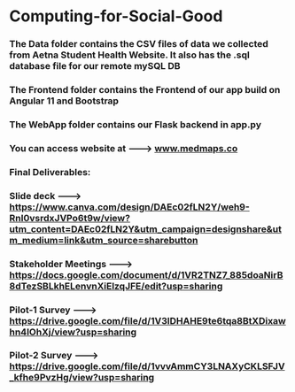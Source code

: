 # Computing-for-Social-Good

### The Data folder contains the CSV files of data we collected from Aetna Student Health Website. It also has the .sql database file for our remote mySQL DB
### The Frontend folder contains the Frontend of our app build on Angular 11 and Bootstrap 
### The WebApp folder contains our Flask backend in app.py

### You can access website at ---> www.medmaps.co

### 
### 
### 
### 
 


### Final Deliverables: 

### Slide deck --->  https://www.canva.com/design/DAEc02fLN2Y/weh9-RnI0vsrdxJVPo6t9w/view?utm_content=DAEc02fLN2Y&utm_campaign=designshare&utm_medium=link&utm_source=sharebutton

### Stakeholder Meetings --->  https://docs.google.com/document/d/1VR2TNZ7_885doaNirB8dTezSBLkhELenvnXiElzqJFE/edit?usp=sharing

### Pilot-1 Survey --->  https://drive.google.com/file/d/1V3lDHAHE9te6tqa8BtXDixawhn4lOhXj/view?usp=sharing

### Pilot-2 Survey --->  https://drive.google.com/file/d/1vvvAmmCY3LNAXyCKLSFJV_kfhe9PvzHg/view?usp=sharing
